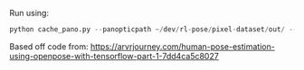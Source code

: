 Run using:

```python
python cache_pano.py --panopticpath ~/dev/rl-pose/pixel-dataset/out/ --cachepath ~/dev/rl-pose/pixel-dataset/cache/
```

Based off code from: https://arvrjourney.com/human-pose-estimation-using-openpose-with-tensorflow-part-1-7dd4ca5c8027
